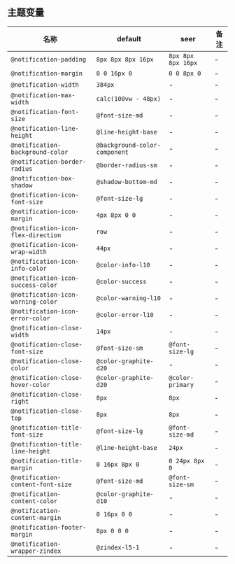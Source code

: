 ## 主题变量

| 名称 | default | seer | 备注 |
| --- | --- | --- | --- |
| `@notification-padding` | `8px 8px 8px 16px` | `8px 8px 8px 16px` | - |
| `@notification-margin` | `0 0 16px 0` | `0 0 8px 0` | - |
| `@notification-width` | `384px` | - | - |
| `@notification-max-width` | `calc(100vw - 48px)` | - | - |
| `@notification-font-size` | `@font-size-md` | - | - |
| `@notification-line-height` | `@line-height-base` | - | - |
| `@notification-background-color` | `@background-color-component` | - | - |
| `@notification-border-radius` | `@border-radius-sm` | - | - |
| `@notification-box-shadow` | `@shadow-bottom-md` | - | - |
| `@notification-icon-font-size` | `@font-size-lg` | - | - |
| `@notification-icon-margin` | `4px 8px 0 0` | - | - |
| `@notification-icon-flex-direction` | `row` | - | - |
| `@notification-icon-wrap-width` | `44px` | - | - |
| `@notification-icon-info-color` | `@color-info-l10` | - | - |
| `@notification-icon-success-color` | `@color-success` | - | - |
| `@notification-icon-warning-color` | `@color-warning-l10` | - | - |
| `@notification-icon-error-color` | `@color-error-l10` | - | - |
| `@notification-close-width` | `14px` | - | - |
| `@notification-close-font-size` | `@font-size-sm` | `@font-size-lg` | - |
| `@notification-close-color` | `@color-graphite-d20` | - | - |
| `@notification-close-hover-color` | `@color-graphite-d20` | `@color-primary` | - |
| `@notification-close-right` | `8px` | `8px` | - |
| `@notification-close-top` | `8px` | `8px` | - |
| `@notification-title-font-size` | `@font-size-lg` | `@font-size-md` | - |
| `@notification-title-line-height` | `@line-height-base` | `24px` | - |
| `@notification-title-margin` | `0 16px 8px 0` | `0 24px 8px 0` | - |
| `@notification-content-font-size` | `@font-size-md` | `@font-size-sm` | - |
| `@notification-content-color` | `@color-graphite-d10` | - | - |
| `@notification-content-margin` | `0 16px 0 0` | - | - |
| `@notification-footer-margin` | `8px 0 0 0` | - | - |
| `@notification-wrapper-zindex` | `@zindex-l5-1` | - | - |
